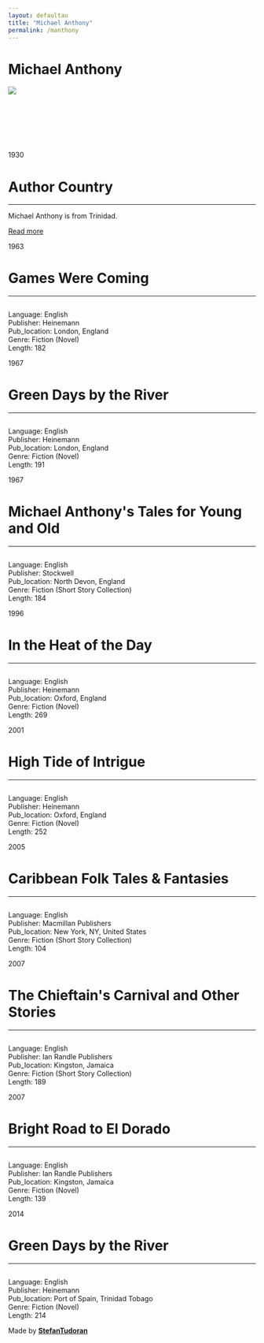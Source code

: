 ```yaml
---
layout: defaultau
title: "Michael Anthony"
permalink: /manthony
---
```

<!-- partial:index.partial.html -->
<div class="content">
    <h1>Michael Anthony</h1>
    <div class="quote">
        <div><img src="https://upload.wikimedia.org/wikipedia/commons/thumb/3/38/Michael_Anthony_%282020%29.jpg/1200px-Michael_Anthony_%282020%29.jpg" class="logo"></div>
    </div>
    <div class="timeline">
        <div style="padding-bottom:100px;"></div>
        <div class="block">
            <div class="date right"><p class="right"> 1930 </p></div>
            <div class="dot"></div>
            <div class="left first">
                <h1>Author Country</h1><hr>
            <p>Michael Anthony is from Trinidad.</p>
                <a href="https://en.wikipedia.org/wiki/Michael_Anthony_(author)" target="_blank">Read more</a>
            </div>
        </div>
        <div class="block">
            <div class="date left"><p class="left">1963</p></div>
            <div class="dot"></div>
            <div class="right hide">
                <h1>Games Were Coming</h1><hr>
                <p><img src=""></p>
                <p>Language: English<br/>
                Publisher: Heinemann<br/>
                Pub_location: London, England<br/>
                Genre: Fiction (Novel)<br/>
                Length: 182</p>
            </div>
        </div>
        <div class="block">
            <div class="date right"><p class="right">1967</p></div>
            <div class="dot"></div>
            <div class="left hide">
                <h1>Green Days by the River</h1><hr>
                <p><img src=""></p>
                <p>Language: English<br/>
                Publisher: Heinemann<br/>
                Pub_location:  London, England<br/>
                Genre: Fiction (Novel)<br/>
                Length: 191</p>
            </div>
        </div>
        <div class="block">
            <div class="date left"><p class="left">1967</p></div>
            <div class="dot"></div>
            <div class="right">
                <h1>Michael Anthony's Tales for Young and Old</h1><hr>
                <p><img src=""></p>
                <p>
                Language: English<br/>
                Publisher: Stockwell<br/>
                Pub_location: North Devon, England<br/>
                Genre: Fiction (Short Story Collection)<br/>
                Length: 184</p>
            </div>
        </div>
        <div class="block">
            <div class="date left"><p class="left">1996</p></div>
            <div class="dot"></div>
            <div class="right hide">
                <h1>In the Heat of the Day</h1><hr>
                <p><img src=""></p>
                <p>Language: English<br/>
                Publisher: Heinemann<br/>
                Pub_location: Oxford, England<br/>
                Genre: Fiction (Novel)<br/>
                Length: 269</p>
            </div>
        </div>
        <div class="block">
            <div class="date right"><p class="right">2001</p></div>
            <div class="dot"></div>
            <div class="left hide">
                <h1>High Tide of Intrigue</h1><hr>
                <p><img src=""></p>
                <p>Language: English<br/>
                Publisher: Heinemann<br/>
                Pub_location:  Oxford, England<br/>
                Genre: Fiction (Novel)<br/>
                Length: 252</p>
            </div>
        </div>
        <div class="block">
            <div class="date right"><p class="right">2005</p></div>
            <div class="dot"></div>
            <div class="left hide">
                <h1>Caribbean Folk Tales & Fantasies</h1><hr>
                <p><img src=""></p>
                <p>Language: English<br/>
                Publisher: Macmillan Publishers<br/>
                Pub_location: New York, NY, United States<br/>
                Genre: Fiction (Short Story Collection)<br/>
                Length: 104</p>
            </div>
        </div>
        <div class="block">
            <div class="date left"><p class="left">2007</p></div>
            <div class="dot"></div>
            <div class="right hide">
                <h1>The Chieftain's Carnival and Other Stories</h1><hr>
                <p><img src=""></p>
                <p>Language: English<br/>
                Publisher: Ian Randle Publishers<br/>
                Pub_location: Kingston, Jamaica<br/>
                Genre: Fiction (Short Story Collection)<br/>
                Length: 189</p>
            </div>
        </div>
        <div class="block">
            <div class="date right"><p class="right">2007</p></div>
            <div class="dot"></div>
            <div class="left hide">
                <h1>Bright Road to El Dorado</h1><hr>
                <p><img src=""></p>
                <p>Language: English<br/>
                Publisher: Ian Randle Publishers<br/>
                Pub_location:  Kingston, Jamaica<br/>
                Genre: Fiction (Novel)<br/>
                Length: 139</p>
            </div>
        </div>
        <div class="block">
            <div class="date left"><p class="left">2014</p></div>
            <div class="dot"></div>
            <div class="right hide">
                <h1>Green Days by the River</h1><hr>
                <p><img src=""></p>
                <p>Language: English<br/>
                Publisher: Heinemann<br/>
                Pub_location: Port of Spain, Trinidad  Tobago<br/>
                Genre: Fiction (Novel)<br/>
                Length: 214</p>
            </div>
        </div>
        <div id="footer">
        <p id="copyright">Made by&nbsp;<strong><a href="https://www.linkedin.com/in/nicolae-stefan-tudoran-b02291127/" target="_blank">StefanTudoran</a></strong></p>
    </div>
</div>
<!-- partial -->
  <script src='https://cdnjs.cloudflare.com/ajax/libs/jquery/3.1.1/jquery.min.js'></script><script  src="assets/js/authorscript.js"></script>